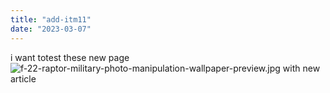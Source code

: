 ```yaml
---
title: "add-itm11"
date: "2023-03-07"
---
```

i want totest these new page![f-22-raptor-military-photo-manipulation-wallpaper-preview.jpg](blob:https://coisas.fiatjaf.com/5cd33366-c674-4549-b9fd-5aad21054158) with new article